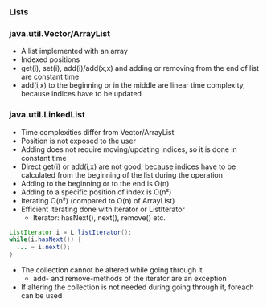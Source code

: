 ### Lists

### java.util.Vector/ArrayList

- A list implemented with an array
- Indexed positions
- get(i), set(i), add(i)/add(x,x) and adding or removing from the end of list are constant time
- add(i,x) to the beginning or in the middle are linear time complexity, because indices have to be updated

### java.util.LinkedList

- Time complexities differ from Vector/ArrayList
- Position is not exposed to the user
- Adding does not require moving/updating indices, so it is done in constant time
- Direct get(i) or add(i,x) are not good, because indices have to be calculated from the beginning of the list during the operation
- Adding to the beginning or to the end is O(n)
- Adding to a specific position of index is O(n²)
- Iterating O(n²) (compared to O(n) of ArrayList)
- Efficient iterating done with Iterator or ListIterator
  - Iterator: hasNext(), next(), remove() etc.

```java
ListIterator i = L.listIterator();
while(i.hasNext()) {
  ... = i.next();
}
```

- The collection cannot be altered while going through it
  - add- and remove-methods of the iterator are an exception
- If altering the collection is not needed during going through it, foreach can be used
